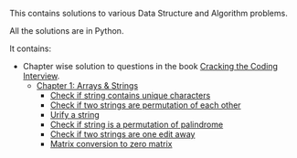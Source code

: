This contains solutions to various Data Structure and Algorithm problems.

All the solutions are in Python. 

It contains:

* Chapter wise solution to questions in the book [Cracking the Coding Interview](https://www.amazon.com/dp/0984782850/ref=pd_lpo_sbs_dp_ss_1?pf_rd_p=1944687622&pf_rd_s=lpo-top-stripe-1&pf_rd_t=201&pf_rd_i=098478280X&pf_rd_m=ATVPDKIKX0DER&pf_rd_r=6722W3709RPF696KQD17).
     * [Chapter 1: Arrays & Strings](https://github.com/charulagrl/Crackin-the-coding-interview-solutions-in-Python/tree/master/CrackingTheCodingInterview/array_and_string)
     	* [Check if string contains unique characters](https://github.com/charulagrl/Crackin-the-coding-interview-solutions-in-Python/blob/master/CrackingTheCodingInterview/array_and_string/is_unique_characters.py)
     	* [Check if two strings are permutation of each other](https://github.com/charulagrl/Crackin-the-coding-interview-solutions-in-Python/blob/master/CrackingTheCodingInterview/array_and_string/check_permutation_strings.py)
     	* [Urify a string](https://github.com/charulagrl/Crackin-the-coding-interview-solutions-in-Python/blob/master/CrackingTheCodingInterview/array_and_string/urlify.py)
     	* [Check if string is a permutation of palindrome](https://github.com/charulagrl/Crackin-the-coding-interview-solutions-in-Python/blob/master/CrackingTheCodingInterview/array_and_string/check_permutation_of_palindrome.py)
     	* [Check if two strings are one edit away](https://github.com/charulagrl/Crackin-the-coding-interview-solutions-in-Python/blob/master/CrackingTheCodingInterview/array_and_string/oneEditAway.py)
     	* [Matrix conversion to zero matrix](https://github.com/charulagrl/Crackin-the-coding-interview-solutions-in-Python/blob/master/CrackingTheCodingInterview/array_and_string/zeroMatrix.py)
     	
